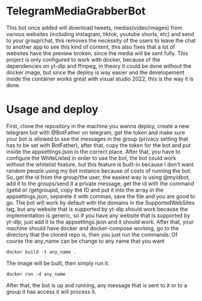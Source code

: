 # TelegramMediaGrabberBot
This bot once added will download tweets, medias(video/images) from various websites (including instagram, tiktok, youtube shorts, etc) and send to your group/chat, this removes the necessity of the users to leave the chat to another app to see this kind of content, this also fixes that a lot of websites have the preview broken, since the media will be sent fully. 
This project is only configured to work with docker, because of the dependencies on yt-dlp and ffmpeg, in theory it could be done without the docker image, but since the deploy is way easier and the developement inside the container works great with visual studio 2022, this is the way it is done.

# Usage and deploy
First, clone the repository in the machine you wanna deploy, create a new telegram bot with @BotFather on telegram, get the token and make sure your bot is allowed to see the messages in the group (privacy setting that has to be set with BotFather), after that, copy the token for the bot and put inside the appsettings.json in the correct place.
After that, you have to configure the WhiteListed in order to use the bot, the bot could work without the whitelist feature, but this feature is built-in because I don't want random people using my bot instance because of costs of running the bot.
So, get the id from the group/the user, the easiest way is using @myidbot, add it to the groups/send it a private message, get the id with the command /getid or /getgroupid, copy the ID and put it into the array in the appsettings.json, separete it with commas, save the file and you are good to go.
The bot will work by default with the domains in the SupportedWebSites tag, but any website that is supported by yt-dlp should work because the implementation is generic, so if you have any website that is supported by yt-dlp, just add it to the appsettings.json and it should work.
After that, your machine should have docker and docker-compose working, go to the directory that the cloned repo is, then you just run the commands:
Of course the any_name can be change to any name that you want
```
docker build -t any_name .
```
The image will be built, then simply run it:
```
docker run -d any_name
```

After that, the bot is up and running, any message that is sent to it or to a group it has access it will process it.
